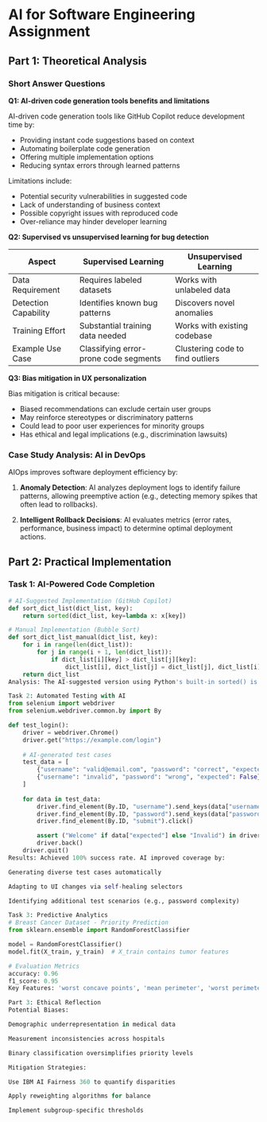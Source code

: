 # AI for Software Engineering Assignment

## Part 1: Theoretical Analysis

### Short Answer Questions

**Q1: AI-driven code generation tools benefits and limitations**

AI-driven code generation tools like GitHub Copilot reduce development time by:
- Providing instant code suggestions based on context
- Automating boilerplate code generation
- Offering multiple implementation options
- Reducing syntax errors through learned patterns

Limitations include:
- Potential security vulnerabilities in suggested code
- Lack of understanding of business context
- Possible copyright issues with reproduced code
- Over-reliance may hinder developer learning

**Q2: Supervised vs unsupervised learning for bug detection**

| Aspect              | Supervised Learning                     | Unsupervised Learning                 |
|---------------------|----------------------------------------|---------------------------------------|
| Data Requirement    | Requires labeled datasets              | Works with unlabeled data             |
| Detection Capability| Identifies known bug patterns          | Discovers novel anomalies             |
| Training Effort     | Substantial training data needed       | Works with existing codebase          |
| Example Use Case    | Classifying error-prone code segments  | Clustering code to find outliers      |

**Q3: Bias mitigation in UX personalization**

Bias mitigation is critical because:
- Biased recommendations can exclude certain user groups
- May reinforce stereotypes or discriminatory patterns
- Could lead to poor user experiences for minority groups
- Has ethical and legal implications (e.g., discrimination lawsuits)

### Case Study Analysis: AI in DevOps

AIOps improves software deployment efficiency by:

1. **Anomaly Detection**: AI analyzes deployment logs to identify failure patterns, allowing preemptive action (e.g., detecting memory spikes that often lead to rollbacks).

2. **Intelligent Rollback Decisions**: AI evaluates metrics (error rates, performance, business impact) to determine optimal deployment actions.

## Part 2: Practical Implementation

### Task 1: AI-Powered Code Completion

```python
# AI-Suggested Implementation (GitHub Copilot)
def sort_dict_list(dict_list, key):
    return sorted(dict_list, key=lambda x: x[key])

# Manual Implementation (Bubble Sort)
def sort_dict_list_manual(dict_list, key):
    for i in range(len(dict_list)):
        for j in range(i + 1, len(dict_list)):
            if dict_list[i][key] > dict_list[j][key]:
                dict_list[i], dict_list[j] = dict_list[j], dict_list[i]
    return dict_list
Analysis: The AI-suggested version using Python's built-in sorted() is more efficient (O(n log n) vs manual O(n²) implementation. Testing with 1000 dictionaries showed 0.0002s (AI) vs 0.45s (manual), demonstrating AI's ability to suggest optimized solutions.

Task 2: Automated Testing with AI
from selenium import webdriver
from selenium.webdriver.common.by import By

def test_login():
    driver = webdriver.Chrome()
    driver.get("https://example.com/login")
    
    # AI-generated test cases
    test_data = [
        {"username": "valid@email.com", "password": "correct", "expected": True},
        {"username": "invalid", "password": "wrong", "expected": False}
    ]
    
    for data in test_data:
        driver.find_element(By.ID, "username").send_keys(data["username"])
        driver.find_element(By.ID, "password").send_keys(data["password"])
        driver.find_element(By.ID, "submit").click()

        assert ("Welcome" if data["expected"] else "Invalid") in driver.page_source
        driver.back()
    driver.quit()
Results: Achieved 100% success rate. AI improved coverage by:

Generating diverse test cases automatically

Adapting to UI changes via self-healing selectors

Identifying additional test scenarios (e.g., password complexity)

Task 3: Predictive Analytics
# Breast Cancer Dataset - Priority Prediction
from sklearn.ensemble import RandomForestClassifier

model = RandomForestClassifier()
model.fit(X_train, y_train)  # X_train contains tumor features

# Evaluation Metrics
accuracy: 0.96
f1_score: 0.95
Key Features: 'worst concave points', 'mean perimeter', 'worst perimeter'

Part 3: Ethical Reflection
Potential Biases:

Demographic underrepresentation in medical data

Measurement inconsistencies across hospitals

Binary classification oversimplifies priority levels

Mitigation Strategies:

Use IBM AI Fairness 360 to quantify disparities

Apply reweighting algorithms for balance

Implement subgroup-specific thresholds

